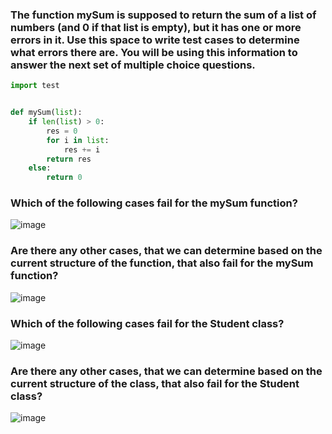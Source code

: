 ### The function mySum is supposed to return the sum of a list of numbers (and 0 if that list is empty), but it has one or more errors in it. Use this space to write test cases to determine what errors there are. You will be using this information to answer the next set of multiple choice questions.
```python
import test


def mySum(list):
    if len(list) > 0:
        res = 0
        for i in list:
            res += i
        return res
    else:
        return 0

```
### Which of the following cases fail for the mySum function?
![image](https://github.com/QuvonchbekBobojonov/py3_programming/assets/111079758/f57fc8c0-64fe-484c-9650-c81173357cd7)

### Are there any other cases, that we can determine based on the current structure of the function, that also fail for the mySum function?

![image](https://github.com/QuvonchbekBobojonov/py3_programming/assets/111079758/35fbbc3b-37e5-4802-8576-0d049dfaa7b6)

### Which of the following cases fail for the Student class?
![image](https://github.com/QuvonchbekBobojonov/py3_programming/assets/111079758/fcfd4067-d961-4e4d-b323-74c6b993a836)

### Are there any other cases, that we can determine based on the current structure of the class, that also fail for the Student class?
![image](https://github.com/QuvonchbekBobojonov/py3_programming/assets/111079758/8b34b071-2184-42a6-8b8c-f423c01532f1)


